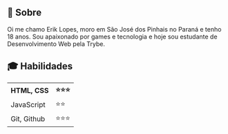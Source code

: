 ## 📖 Sobre

Oi me chamo Erik Lopes, moro em São José dos Pinhais no Paraná e tenho 18 anos.
Sou apaixonado por games e tecnologia e hoje sou estudante de Desenvolvimento Web pela Trybe.

## 🎓 Habilidades

<table class="tg">
  <tr>
    <th>HTML, CSS</th>
    <th> ⭐⭐⭐</th>
  </tr>
  <tr>
    <td>JavaScript</td>
    <td>⭐⭐</td>
  </tr>
  <tr>
    <td>Git, Github</td>
    <td>⭐⭐⭐</td>
  </tr>

</table>
